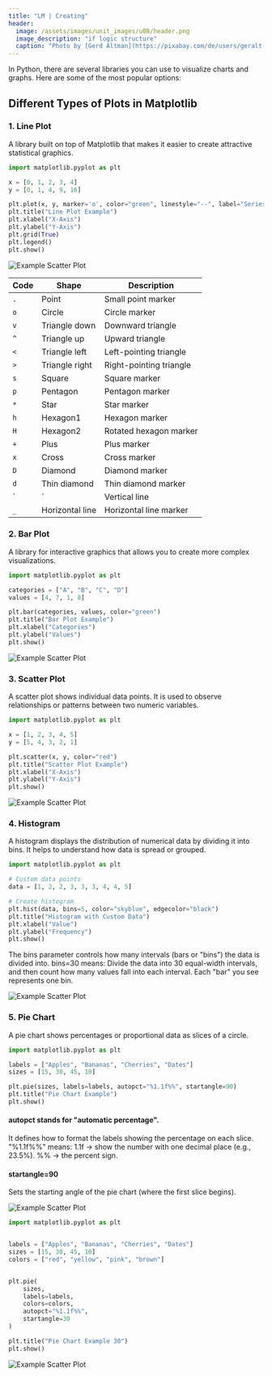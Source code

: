 ```yaml
---
title: "LM | Creating"
header:
  image: /assets/images/unit_images/u08/header.png
  image_description: "if logic structure"
  caption: "Photo by [Gerd Altman](https://pixabay.com/de/users/geralt-9301/) [from Pixabay](https://pixabay.com)"
---
```



In Python, there are several libraries you can use to visualize charts and graphs. Here are some of the most popular options:

## Different Types of Plots in Matplotlib

### 1. Line Plot 

A library built on top of Matplotlib that makes it easier to create attractive statistical graphics.

```python
import matplotlib.pyplot as plt

x = [0, 1, 2, 3, 4]
y = [0, 1, 4, 9, 16]

plt.plot(x, y, marker='o', color="green", linestyle="--", label="Series A")
plt.title("Line Plot Example")
plt.xlabel("X-Axis")
plt.ylabel("Y-Axis")
plt.grid(True)
plt.legend()
plt.show()
```

![Example Scatter Plot](/moer-base-python/assets/images/unit_images/u08/plot01.png)

| Code | Shape             | Description          |
|--------|--------------------|----------------------|
| `.`    | Point             | Small point marker   |
| `o`    | Circle            | Circle marker       |
| `v`    | Triangle down     | Downward triangle  |
| `^`    | Triangle up       | Upward triangle    |
| `<`    | Triangle left     | Left-pointing triangle |
| `>`    | Triangle right    | Right-pointing triangle |
| `s`    | Square           | Square marker     |
| `p`    | Pentagon         | Pentagon marker  |
| `*`    | Star              | Star marker         |
| `h`    | Hexagon1        | Hexagon marker    |
| `H`    | Hexagon2        | Rotated hexagon marker |
| `+`    | Plus             | Plus marker         |
| `x`    | Cross            | Cross marker       |
| `D`    | Diamond         | Diamond marker   |
| `d`    | Thin diamond    | Thin diamond marker |
| `|`    | Vertical line    | Vertical line marker |
| `_`    | Horizontal line | Horizontal line marker |

### 2. Bar Plot

A library for interactive graphics that allows you to create more complex visualizations.

```python
import matplotlib.pyplot as plt

categories = ["A", "B", "C", "D"]
values = [4, 7, 1, 8]

plt.bar(categories, values, color="green")
plt.title("Bar Plot Example")
plt.xlabel("Categories")
plt.ylabel("Values")
plt.show()

```
![Example Scatter Plot](/moer-base-python/assets/images/unit_images/u08/plot02.png)


### 3. Scatter Plot

A scatter plot shows individual data points. It is used to observe relationships or patterns between two numeric variables.

```python
import matplotlib.pyplot as plt

x = [1, 2, 3, 4, 5]
y = [5, 4, 3, 2, 1]

plt.scatter(x, y, color="red")
plt.title("Scatter Plot Example")
plt.xlabel("X-Axis")
plt.ylabel("Y-Axis")
plt.show()
```

![Example Scatter Plot](/moer-base-python/assets/images/unit_images/u08/plot03.png)


### 4. Histogram

A histogram displays the distribution of numerical data by dividing it into bins. It helps to understand how data is spread or grouped.

```python
import matplotlib.pyplot as plt

# Custom data points
data = [1, 2, 2, 3, 3, 3, 4, 4, 5]

# Create histogram
plt.hist(data, bins=5, color="skyblue", edgecolor="black")
plt.title("Histogram with Custom Data")
plt.xlabel("Value")
plt.ylabel("Frequency")
plt.show()
```
The bins parameter controls how many intervals (bars or "bins") the data is divided into.
bins=30 means: Divide the data into 30 equal-width intervals, and then count how many values fall into each interval.
Each "bar" you see represents one bin.


![Example Scatter Plot](/moer-base-python/assets/images/unit_images/u08/plot04.png)

### 5. Pie Chart

A pie chart shows percentages or proportional data as slices of a circle.

```python
import matplotlib.pyplot as plt

labels = ["Apples", "Bananas", "Cherries", "Dates"]
sizes = [15, 30, 45, 10]

plt.pie(sizes, labels=labels, autopct="%1.1f%%", startangle=90)
plt.title("Pie Chart Example")
plt.show()
```

#### autopct stands for "automatic percentage".

It defines how to format the labels showing the percentage on each slice.
"%1.1f%%" means:
1.1f → show the number with one decimal place (e.g., 23.5%).
%% → the percent sign.

#### startangle=90
Sets the starting angle of the pie chart (where the first slice begins).

![Example Scatter Plot](/moer-base-python/assets/images/unit_images/u08/plot05.png)

```python
import matplotlib.pyplot as plt


labels = ["Apples", "Bananas", "Cherries", "Dates"]
sizes = [15, 30, 45, 10]
colors = ["red", "yellow", "pink", "brown"]


plt.pie(
    sizes,
    labels=labels,
    colors=colors,
    autopct="%1.1f%%",   
    startangle=30       
)

plt.title("Pie Chart Example 30")
plt.show()
```
![Example Scatter Plot](/moer-base-python/assets/images/unit_images/u08/plot06.png)